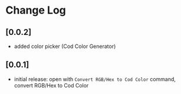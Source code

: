 # Change Log

## [0.0.2]

- added color picker (Cod Color Generator)

## [0.0.1]

- initial release: open with `Convert RGB/Hex to Cod Color` command, convert RGB/Hex to Cod Color
